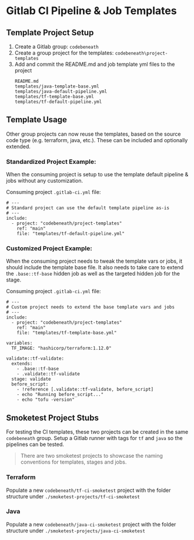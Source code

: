 # Gitlab CI Pipeline & Job Templates

## Template Project Setup

1. Create a Gitlab group: `codebeneath`
2. Create a group project for the templates: `codebeneath\project-templates`
3. Add and commit the README.md and job template yml files to the project
   ```
   README.md
   templates/java-template-base.yml
   templates/java-default-pipeline.yml
   templates/tf-template-base.yml
   templates/tf-default-pipeline.yml
   ```

## Template Usage

Other group projects can now reuse the templates, based on the source code type (e.g. terraform, java, etc.). These can be included and optionally extended.

### Standardized Project Example:

When the consuming project is setup to use the template default pipeline & jobs without any customization.

Consuming project `.gitlab-ci.yml` file:
```
# ---
# Standard project can use the default template pipeline as-is
# ---
include:
  - project: "codebeneath/project-templates"
    ref: "main"
    file: "templates/tf-default-pipeline.yml"
```

### Customized Project Example:

When the consuming project needs to tweak the template vars or jobs, it should include the template base file. It also needs to take care to extend the `.base::tf-base` hidden job as well as the targeted hidden job for the stage.

Consuming project `.gitlab-ci.yml` file:
```
# ---
# Custom project needs to extend the base template vars and jobs
# ---
include:
  - project: "codebeneath/project-templates"
    ref: "main"
    file: "templates/tf-template-base.yml"

variables:
  TF_IMAGE: "hashicorp/terraform:1.12.0"

validate::tf-validate:
  extends:
    - .base::tf-base
    - .validate::tf-validate
  stage: validate
  before_script:
    - !reference [.validate::tf-validate, before_script]
    - echo "Running before_script..."
    - echo "tofu -version"
```

## Smoketest Project Stubs

For testing the CI templates, these two projects can be created in the same `codebeneath` group. Setup a Gitlab runner with tags for `tf` and `java` so the pipelines can be tested.

> There are two smoketest projects to showcase the naming conventions for templates, stages and jobs.

### Terraform
Populate a new `codebeneath/tf-ci-smoketest` project with the folder structure under `./smoketest-projects/tf-ci-smoketest`

### Java
Populate a new `codebeneath/java-ci-smoketest` project with the folder structure under `./smoketest-projects/java-ci-smoketest`
